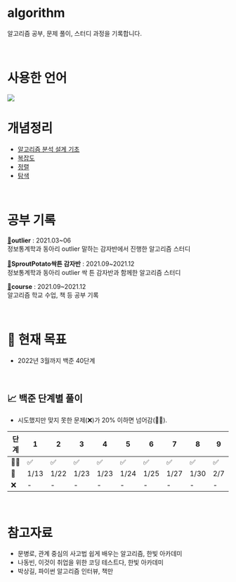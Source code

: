 # algorithm 
알고리즘 공부, 문제 풀이, 스터디 과정을 기록합니다.

<br>

# 사용한 언어
<img src="https://img.shields.io/badge/Python-3766AB?style=flat-square&logo=Python&logoColor=white"/>

<br>

# 개념정리
* <a href="https://github.com/hijyun/algorithm/blob/master/course/Intro-to-Algorithm.md">알고리즘 분석 설계 기초</a>
* <a href="https://github.com/hijyun/algorithm/blob/master/course/Complexity.md">복잡도</a>
* <a href="https://github.com/hijyun/algorithm/blob/master/course/Sorting.md">정렬</a>
* <a href="https://github.com/hijyun/algorithm/blob/master/course/Search.md">탐색</a>
<br>

# 공부 기록
[🔗](https://github.com/hijyun/algorithm/tree/master/outlier)**outlier**
: 2021.03~06
<br>
정보통계학과 동아리 outlier 말하는 감자반에서 진행한 알고리즘 스터디

[🔗](https://github.com/hijyun/algorithm/tree/master/SproutPotato)**SproutPotato싹튼 감자반**
: 2021.09~2021.12
<br>
정보통계학과 동아리 outlier 싹 튼 감자반과 함께한 알고리즘 스터디


[🔗](https://github.com/hijyun/algorithm/tree/master/course)**course**
: 2021.09~2021.12
<br>
알고리즘 학교 수업, 책 등 공부 기록

<br>


# 🌈 현재 목표 
* 2022년 3월까지 백준 40단계

<br>

## 📈 **백준 단계별 풀이**
* 시도했지만 맞지 못한 문제(❌)가 20% 이하면 넘어감(🙆‍♂️).

|단계 | 1 | 2 | 3 | 4 | 5 | 6 | 7 | 8 | 9 | 10 | 11 | 12 | 13 | 14 | 15 | 16 | 17 | 18 | 19 | 20 | 21 | 22 | 23 | 24 | 25 | 26 | 27 | 28 | 29 | 30 | 31 | 32 | 33 | 34 | 35 | 36 | 37 | 38 | 39 | 40 |달성률 |
| ---| --- | --- | --- | --- | --- | --- | --- | --- | --- |--- |--- |--- | --- | --- | --- | --- | --- | --- | --- | --- |--- |--- | --- | --- | --- | --- | --- | --- | --- |--- |--- |--- |--- |--- |--- |-- |--- |--- |--- |--- |--- |
|🙆‍♂️|:white_check_mark:|:white_check_mark:|:white_check_mark:|:white_check_mark:|:white_check_mark:|:white_check_mark:|:white_check_mark:|:white_check_mark:|:white_check_mark:||||||||||||||||||||||||||||||||17.50% |
|📅|1/13|1/22|1/23|1/23|1/24|1/25|1/27|1/30|2/7|||||||||||||||||||||||||||||||||
|❌|-|-|-|-|-|-|-|-|-||||||||||||||||||||||||||||||||0.00% |

<br>

# 참고자료
* 문병로, 관계 중심의 사고법 쉽게 배우는 알고리즘, 한빛 아카데미
* 나동빈, 이것이 취업을 위한 코딩 테스트다, 한빛 아카데미
* 박상길, 파이썬 알고리즘 인터뷰, 책만
